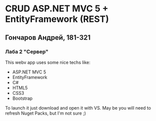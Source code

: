 # CRUD ASP.NET MVC 5 + EntityFramework (REST)
## Гончаров Андрей, 181-321
### Лаба 2 "Сервер" 

This webv app uses some nice techs like:
<ul>
    <li>ASP.NET MVC 5</li>
    <li>EntityFramework</li>
    <li>C#</li>
    <li>HTML5</li>
    <li>CSS3</li>
    <li>Bootstrap</li>
</ul>

To launch it just download and open it with VS. May be you will need to refresh Nuget Packs, but I'm not sure ;)
